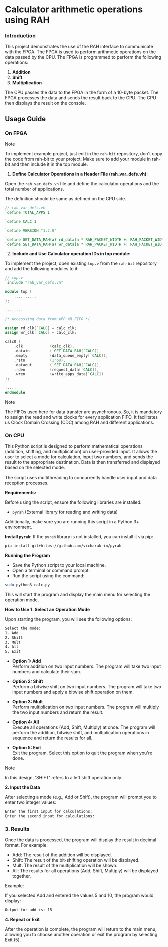 # Calculator arithmetic operations using RAH

### Introduction

This project demonstrates the use of the RAH interface to communicate with the FPGA. The FPGA is used to perform arithmetic operations on the data passed by the CPU. The FPGA is programmed to perform the following operations:

1. **Addition**
2. **Shift**
3. **Multiplication**

The CPU passes the data to the FPGA in the form of a 10-byte packet. The FPGA processes the data and sends the result back to the CPU. The CPU then displays the result on the console.

## Usage Guide

### On FPGA

> [!NOTE]
>
> To implement example project, just edit in the `rah-bit` repository, don't copy the code from rah-bit to your project. Make sure to add your module in rah-bit and then include it in the top module.

1. **Define Calculator Operations in a Header File (rah_var_defs.vh)**:

Open the `rah_var_defs.vh` file and define the calculator operations and the total number of applications.
    
The definition should be same as defined on the CPU side.

```verilog
// rah_var_defs.vh
`define TOTAL_APPS 1

`define CALC 1

`define VERSION "1.2.0"

`define GET_DATA_RAH(a) rd_data[a * RAH_PACKET_WIDTH +: RAH_PACKET_WIDTH]
`define SET_DATA_RAH(a) wr_data[a * RAH_PACKET_WIDTH +: RAH_PACKET_WIDTH]
```

2. **Include and Use Calculator operation IDs in top module**:

To implement the project, open existing `top.v` from the `rah-bit` repository and add the following modules to it:

```verilog
// top.v
`include "rah_var_defs.vh"

module top (
    ..........
);

.........

/* Accesssing data from APP_WR_FIFO */

assign rd_clk[`CALC] = calc_clk;
assign wr_clk[`CALC] = calc_clk;

calc0 (
    .clk            (calc_clk),
    .datain         (`GET_DATA_RAH(`CALC)),
    .empty          (data_queue_empty[`CALC]),
    .rstn           (1'b0),
    .dataout        (`SET_DATA_RAH(`CALC)),
    .rden           (request_data[`CALC]),
    .wren           (write_apps_data[`CALC])
);

.....
endmodule
```

> [!NOTE]
>
> The FIFOs used here for data transfer are asynchronous. So, it is mandatory to assign the read and write clocks for every application FIFO. It facilitates us Clock Domain Crossing (CDC) among RAH and different applications.

### On CPU

This Python script is designed to perform mathematical operations (addition, shifting, and multiplication) on user-provided input. It allows the user to select a mode for calculation, input two numbers, and sends the result to the appropriate destination. Data is then transferred and displayed based on the selected mode.

The script uses multithreading to concurrently handle user input and data reception processes.

**Requirements:**

Before using the script, ensure the following libraries are installed:

- `pyrah` (External library for reading and writing data)

Additionally, make sure you are running this script in a Python 3+ environment.

**Install `pyrah`:**
If the `pyrah` library is not installed, you can install it via pip:

```bash
pip install git+https://github.com/vicharak-in/pyrah
```
**Running the Program**

- Save the Python script to your local machine.
- Open a terminal or command prompt.
- Run the script using the command:
```bash
sudo python3 calc.py
```
This will start the program and display the main menu for selecting the operation mode.

**How to Use**
**1. Select an Operation Mode**

Upon starting the program, you will see the following options:

```bash
Select the mode:
1. Add
2. Shift
3. Mult
4. All
5. Exit
```
- **Option 1: Add**  
  Perform addition on two input numbers. The program will take two input numbers and calculate their sum.

- **Option 2: Shift**  
  Perform a bitwise shift on two input numbers. The program will take two input numbers and apply a bitwise shift operation on them.

- **Option 3: Mult**  
  Perform multiplication on two input numbers. The program will multiply the two input numbers and return the result.

- **Option 4: All**  
  Execute all operations (Add, Shift, Multiply) at once. The program will perform the addition, bitwise shift, and multiplication operations in sequence and return the results for all.

- **Option 5: Exit**  
  Exit the program. Select this option to quit the program when you're done.

> [!NOTE]  
> In this design, 'SHIFT' refers to a left shift operation only.

**2. Input the Data**

After selecting a mode (e.g., Add or Shift), the program will prompt you to enter two integer values:
```bash
Enter the first input for calculations:
Enter the second input for calculations:
```
### 3. Results

Once the data is processed, the program will display the result in decimal format. For example:

- Add: The result of the addition will be displayed.
- Shift: The result of the bit-shifting operation will be displayed.
- Mult: The result of the multiplication will be shown.
- All: The results for all operations (Add, Shift, Multiply) will be displayed together.

Example:

If you selected Add and entered the values 5 and 10, the program would display:
```bash
Output for add is: 15
```
**4. Repeat or Exit**

After the operation is complete, the program will return to the main menu, allowing you to choose another operation or exit the program by selecting Exit (5).
